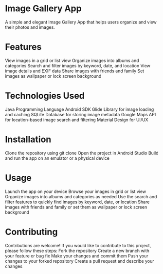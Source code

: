 <h1>Image Gallery App</h1>
A simple and elegant Image Gallery App that helps users organize and view their photos and images.

<h1>Features</h1>
View images in a grid or list view
Organize images into albums and categories
Search and filter images by keyword, date, and location
View image details and EXIF data
Share images with friends and family
Set images as wallpaper or lock screen background

<h1>Technologies Used</h1>

Java Programming Language
Android SDK
Glide Library for image loading and caching
SQLite Database for storing image metadata
Google Maps API for location-based image search and filtering
Material Design for UI/UX

<h1>Installation</h1>
Clone the repository using git clone <repository_url>
Open the project in Android Studio
Build and run the app on an emulator or a physical device

<h1>Usage</h1>
Launch the app on your device
Browse your images in grid or list view
Organize images into albums and categories as needed
Use the search and filter features to quickly find images by keyword, date, or location
Share images with friends and family or set them as wallpaper or lock screen background

<h1>Contributing</h1>
Contributions are welcome! If you would like to contribute to this project, please follow these steps:
Fork the repository
Create a new branch with your feature or bug fix
Make your changes and commit them
Push your changes to your forked repository
Create a pull request and describe your changes
